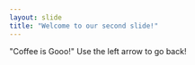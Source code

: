 ```yaml
---
layout: slide
title: "Welcome to our second slide!"
---
```

"Coffee is Gooo!"
Use the left arrow to go back!

